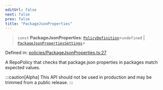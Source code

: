 ```yaml
---
editUrl: false
next: false
prev: false
title: "PackageJsonProperties"
---
```


> `const` **PackageJsonProperties**: [`PolicyDefinition`](/api/interfaces/policydefinition/)\<`undefined` \| [`PackageJsonPropertiesSettings`](/api/interfaces/packagejsonpropertiessettings/)\>

Defined in: [policies/PackageJsonProperties.ts:27](https://github.com/tylerbutler/tools-monorepo/blob/main/packages/repopo/src/policies/PackageJsonProperties.ts#L27)

A RepoPolicy that checks that package.json properties in packages match expected values.

:::caution[Alpha]
This API should not be used in production and may be trimmed from a public release.
:::
